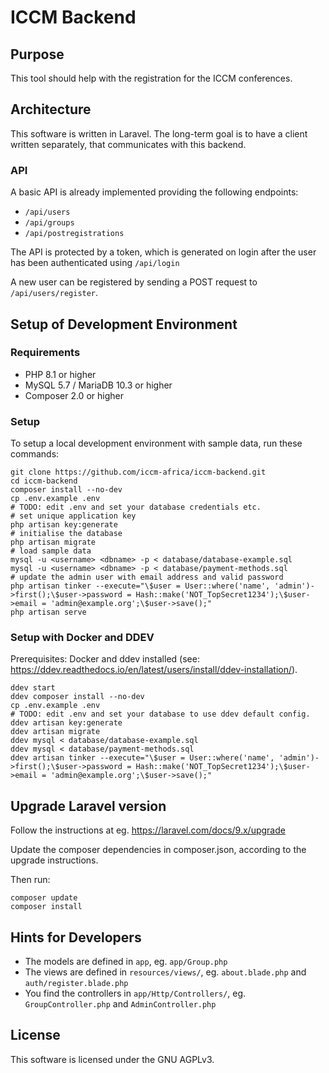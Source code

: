 ICCM Backend
============

Purpose
-------

This tool should help with the registration for the ICCM conferences.

Architecture
------------

This software is written in Laravel.
The long-term goal is to have a client written separately, that communicates with this backend.

### API
A basic API is already implemented providing the following endpoints:
- `/api/users`
- `/api/groups`
- `/api/postregistrations`

The API is protected by a token, which is generated on login after the user has been authenticated using `/api/login`

A new user can be registered by sending a POST request to `/api/users/register`.

Setup of Development Environment
--------------------------------

### Requirements
- PHP 8.1 or higher
- MySQL 5.7 / MariaDB 10.3 or higher
- Composer 2.0 or higher

### Setup

To setup a local development environment with sample data, run these commands:

```
git clone https://github.com/iccm-africa/iccm-backend.git
cd iccm-backend
composer install --no-dev
cp .env.example .env
# TODO: edit .env and set your database credentials etc.
# set unique application key
php artisan key:generate
# initialise the database
php artisan migrate
# load sample data
mysql -u <username> <dbname> -p < database/database-example.sql
mysql -u <username> <dbname> -p < database/payment-methods.sql
# update the admin user with email address and valid password
php artisan tinker --execute="\$user = User::where('name', 'admin')->first();\$user->password = Hash::make('NOT_TopSecret1234');\$user->email = 'admin@example.org';\$user->save();"
php artisan serve
```

### Setup with Docker and DDEV
Prerequisites: Docker and ddev installed
(see: https://ddev.readthedocs.io/en/latest/users/install/ddev-installation/).
```
ddev start
ddev composer install --no-dev
cp .env.example .env
# TODO: edit .env and set your database to use ddev default config.
ddev artisan key:generate
ddev artisan migrate
ddev mysql < database/database-example.sql
ddev mysql < database/payment-methods.sql
ddev artisan tinker --execute="\$user = User::where('name', 'admin')->first();\$user->password = Hash::make('NOT_TopSecret1234');\$user->email = 'admin@example.org';\$user->save();"
```

Upgrade Laravel version
-----------------------

Follow the instructions at eg. https://laravel.com/docs/9.x/upgrade

Update the composer dependencies in composer.json, according to the upgrade instructions.

Then run:

```
composer update
composer install
```

Hints for Developers
--------------------

* The models are defined in `app`, eg. `app/Group.php`
* The views are defined in `resources/views/`, eg. `about.blade.php` and `auth/register.blade.php`
* You find the controllers in `app/Http/Controllers/`, eg. `GroupController.php` and `AdminController.php`

License
-------

This software is licensed under the GNU AGPLv3.

